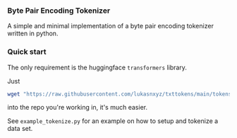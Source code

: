 ### Byte Pair Encoding Tokenizer
A simple and minimal implementation of a byte pair encoding tokenizer written in python.

### Quick start
The only requirement is the huggingface `transformers` library.

Just
```bash
wget "https://raw.githubusercontent.com/lukasnxyz/txttokens/main/tokens.py"
```
into the repo you're working in, it's much easier.

See `example_tokenize.py` for an example on how to setup and tokenize a data set.